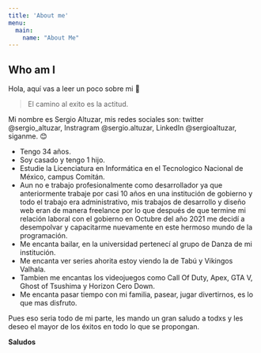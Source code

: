 ```yaml
---
title: 'About me'
menu:
  main:
    name: "About Me"
---
```


## Who am I

Hola, aquí vas a leer un poco sobre mi 🤩

> El camino al exito
> es la actitud.

Mi nombre es Sergio Altuzar, mis redes sociales son: twitter @sergio_altuzar, Instragram @sergio.altuzar, LinkedIn @sergioaltuzar, siganme. 😊

- Tengo 34 años.
- Soy casado y tengo 1 hijo.
- Estudie la Licenciatura en Informática en el Tecnologico Nacional de México, campus Comitán.
- Aun no e trabajo profesionalmente como desarrollador ya que anteriormente trabaje por casi 10 años en una institución de gobierno y todo el trabajo era administrativo, mis trabajos de desarrollo y diseño web eran de manera freelance por lo que después de que termine mi relación laboral con el gobierno en Octubre del año 2021 me decidí a desempolvar y capacitarme nuevamente en este hermoso mundo de la programación.
- Me encanta bailar, en la universidad pertenecí al grupo de Danza de mi institución.
- Me encanta ver series ahorita estoy viendo la de Tabú y Vikingos Valhala.
- Tambien me encantas los videojuegos como Call Of Duty, Apex, GTA V, Ghost of Tsushima y Horizon Cero Down.
- Me encanta pasar tiempo con mi familia, pasear, jugar divertirnos, es lo que mas disfruto.

Pues eso seria todo de mi parte, les mando un gran saludo a todxs y les deseo el mayor de los éxitos en todo lo que se propongan.

**Saludos**
